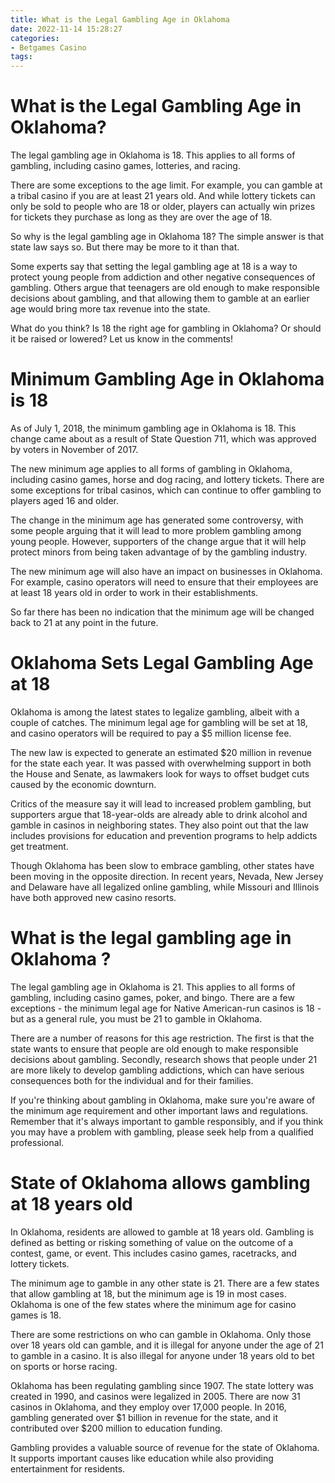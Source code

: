 ```yaml
---
title: What is the Legal Gambling Age in Oklahoma
date: 2022-11-14 15:28:27
categories:
- Betgames Casino
tags:
---
```



#  What is the Legal Gambling Age in Oklahoma?

The legal gambling age in Oklahoma is 18. This applies to all forms of gambling, including casino games, lotteries, and racing.

There are some exceptions to the age limit. For example, you can gamble at a tribal casino if you are at least 21 years old. And while lottery tickets can only be sold to people who are 18 or older, players can actually win prizes for tickets they purchase as long as they are over the age of 18.

So why is the legal gambling age in Oklahoma 18? The simple answer is that state law says so. But there may be more to it than that.

Some experts say that setting the legal gambling age at 18 is a way to protect young people from addiction and other negative consequences of gambling. Others argue that teenagers are old enough to make responsible decisions about gambling, and that allowing them to gamble at an earlier age would bring more tax revenue into the state.

What do you think? Is 18 the right age for gambling in Oklahoma? Or should it be raised or lowered? Let us know in the comments!

#  Minimum Gambling Age in Oklahoma is 18

As of July 1, 2018, the minimum gambling age in Oklahoma is 18. This change came about as a result of State Question 711, which was approved by voters in November of 2017.

The new minimum age applies to all forms of gambling in Oklahoma, including casino games, horse and dog racing, and lottery tickets. There are some exceptions for tribal casinos, which can continue to offer gambling to players aged 16 and older.

The change in the minimum age has generated some controversy, with some people arguing that it will lead to more problem gambling among young people. However, supporters of the change argue that it will help protect minors from being taken advantage of by the gambling industry.

The new minimum age will also have an impact on businesses in Oklahoma. For example, casino operators will need to ensure that their employees are at least 18 years old in order to work in their establishments.

So far there has been no indication that the minimum age will be changed back to 21 at any point in the future.

#  Oklahoma Sets Legal Gambling Age at 18

Oklahoma is among the latest states to legalize gambling, albeit with a couple of catches. The minimum legal age for gambling will be set at 18, and casino operators will be required to pay a $5 million license fee.

The new law is expected to generate an estimated $20 million in revenue for the state each year. It was passed with overwhelming support in both the House and Senate, as lawmakers look for ways to offset budget cuts caused by the economic downturn.

Critics of the measure say it will lead to increased problem gambling, but supporters argue that 18-year-olds are already able to drink alcohol and gamble in casinos in neighboring states. They also point out that the law includes provisions for education and prevention programs to help addicts get treatment.

Though Oklahoma has been slow to embrace gambling, other states have been moving in the opposite direction. In recent years, Nevada, New Jersey and Delaware have all legalized online gambling, while Missouri and Illinois have both approved new casino resorts.

#  What is the legal gambling age in Oklahoma ?

The legal gambling age in Oklahoma is 21. This applies to all forms of gambling, including casino games, poker, and bingo. There are a few exceptions - the minimum legal age for Native American-run casinos is 18 - but as a general rule, you must be 21 to gamble in Oklahoma.

There are a number of reasons for this age restriction. The first is that the state wants to ensure that people are old enough to make responsible decisions about gambling. Secondly, research shows that people under 21 are more likely to develop gambling addictions, which can have serious consequences both for the individual and for their families.

If you're thinking about gambling in Oklahoma, make sure you're aware of the minimum age requirement and other important laws and regulations. Remember that it's always important to gamble responsibly, and if you think you may have a problem with gambling, please seek help from a qualified professional.

#  State of Oklahoma allows gambling at 18 years old

In Oklahoma, residents are allowed to gamble at 18 years old. Gambling is defined as betting or risking something of value on the outcome of a contest, game, or event. This includes casino games, racetracks, and lottery tickets.

The minimum age to gamble in any other state is 21. There are a few states that allow gambling at 18, but the minimum age is 19 in most cases. Oklahoma is one of the few states where the minimum age for casino games is 18.

There are some restrictions on who can gamble in Oklahoma. Only those over 18 years old can gamble, and it is illegal for anyone under the age of 21 to gamble in a casino. It is also illegal for anyone under 18 years old to bet on sports or horse racing.

Oklahoma has been regulating gambling since 1907. The state lottery was created in 1990, and casinos were legalized in 2005. There are now 31 casinos in Oklahoma, and they employ over 17,000 people. In 2016, gambling generated over $1 billion in revenue for the state, and it contributed over $200 million to education funding.

Gambling provides a valuable source of revenue for the state of Oklahoma. It supports important causes like education while also providing entertainment for residents.